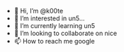- 👋 Hi, I’m @k00te
- 👀 I’m interested in un5...
- 🌱 I’m currently learning un5
- 💞️ I’m looking to collaborate on nice
- 📫 How to reach me google

<!---
k00te/k00te is a ✨ special ✨ repository because its `README.md` (this file) appears on your GitHub profile.
You can click the Preview link to take a look at your changes.
--->
